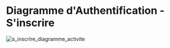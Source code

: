 # Diagramme d'Authentification - S'inscrire

![s_inscrire_diagramme_activite](https://user-images.githubusercontent.com/33010708/74232943-0e956d00-4cca-11ea-85cc-9cf526f03090.png)
